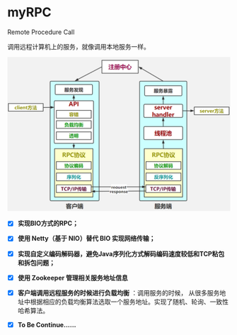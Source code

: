 # myRPC
Remote Procedure Call

调用远程计算机上的服务，就像调用本地服务一样。

![RPC架构](IMG/RPC.png)

- [x] **实现BIO方式的RPC；**
- [x] **使用 Netty（基于 NIO）替代 BIO 实现网络传输；**
- [x] **实现自定义编码解码器，避免Java序列化⽅式解码编码速度较低和TCP粘包和拆包问题；**
- [x] **使用 Zookeeper 管理相关服务地址信息**
- [x] **客户端调用远程服务的时候进行负载均衡** ：调用服务的时候，
  从很多服务地址中根据相应的负载均衡算法选取一个服务地址。实现了随机、轮询、一致性哈希算法。

- [x] **To Be Continue......**
